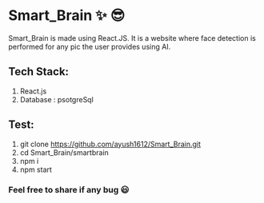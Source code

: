 # Smart_Brain :sparkles: :sunglasses:
Smart_Brain is made using React.JS. It is a website where face detection is performed for any pic the user provides using AI.

## Tech Stack:

1. React.js
2. Database : psotgreSql

## Test:
1. git clone https://github.com/ayush1612/Smart_Brain.git
2. cd Smart_Brain/smartbrain
3. npm i
4. npm start

### Feel free to share if any bug :smiley:


